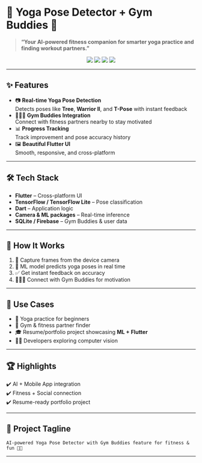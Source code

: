 # 🧘 Yoga Pose Detector + Gym Buddies 💪

> **“Your AI-powered fitness companion for smarter yoga practice and finding workout partners.”**

<p align="center">
  <img src="https://img.shields.io/badge/Flutter-blue?logo=flutter&logoColor=white" />
  <img src="https://img.shields.io/badge/TensorFlow-orange?logo=tensorflow&logoColor=white" />
  <img src="https://img.shields.io/badge/Dart-0175C2?logo=dart&logoColor=white" />
  <img src="https://img.shields.io/badge/Machine%20Learning-vision-brightgreen" />
</p>

---

## ✨ Features
- 📷 **Real-time Yoga Pose Detection**  
  Detects poses like **Tree**, **Warrior II**, and **T-Pose** with instant feedback  
- 🧑‍🤝‍🧑 **Gym Buddies Integration**  
  Connect with fitness partners nearby to stay motivated  
- 📊 **Progress Tracking**  
  Track improvement and pose accuracy history  
- 🖼️ **Beautiful Flutter UI**  
  Smooth, responsive, and cross-platform  

---

## 🛠️ Tech Stack
- **Flutter** – Cross-platform UI  
- **TensorFlow / TensorFlow Lite** – Pose classification  
- **Dart** – Application logic  
- **Camera & ML packages** – Real-time inference  
- **SQLite / Firebase** – Gym Buddies & user data  

---

## 🚀 How It Works
1. 📸 Capture frames from the device camera  
2. 🤖 ML model predicts yoga poses in real time  
3. ✅ Get instant feedback on accuracy  
4. 🧑‍🤝‍🧑 Connect with Gym Buddies for motivation  

---

## 📌 Use Cases
- 🧘 Yoga practice for beginners  
- 💪 Gym & fitness partner finder  
- 🎓 Resume/portfolio project showcasing **ML + Flutter**  
- 🧑‍💻 Developers exploring computer vision  

---

## 🏆 Highlights
✔️ AI + Mobile App integration  
✔️ Fitness + Social connection  
✔️ Resume-ready portfolio project  

---

## 🎯 Project Tagline
`AI-powered Yoga Pose Detector with Gym Buddies feature for fitness & fun 💪🧘`

---
